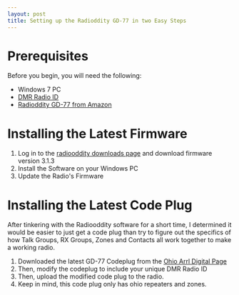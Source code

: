 ```yaml
---
layout: post
title: Setting up the Radioddity GD-77 in two Easy Steps
---
```

# Prerequisites
Before you begin, you will need the following:
* Windows 7 PC 
* [DMR Radio ID](https://www.radioid.net/cgi-bin/trbo-database/register.cgi)
* [Radioddity GD-77 from Amazon](https://www.amazon.com/Radioddity-GD-77-400-470MHz-Compatible-Programming/dp/B0749LHXFQ)

# Installing the Latest Firmware
1. Log in to the [radiooddity downloads page](https://www.radioddity.com/radioddity_download/) and download firmware version 3.1.3
2. Install the Software on your Windows PC
3. Update the Radio's Firmware
# Installing the Latest Code Plug
After tinkering with the Radiooddity software for a short time, I determined it would be easier to just get a code plug than try to figure out the specifics of how Talk Groups, RX Groups, Zones and Contacts all work together to make a working radio.  

1. Downloaded the latest GD-77 Codeplug from the [Ohio Arrl Digital Page](http://arrl-ohio.org/digital/digital.html) 
2. Then, modify the codeplug to include your unique DMR Radio ID
3. Then, upload the modified code plug to the radio.
4. Keep in mind, this code plug only has ohio repeaters and zones.  
